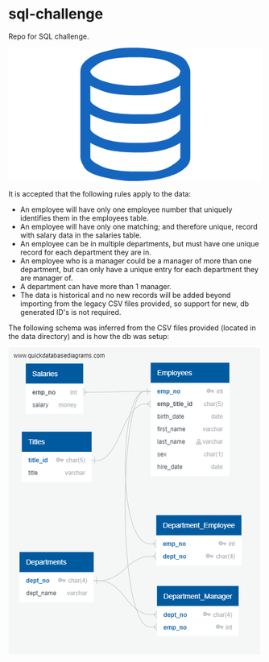# sql-challenge

<p>Repo for SQL challenge.</p>

![](images/sql.png)

<p>It is accepted that the following rules apply to the data:<p>

<ul>
<li>An employee will have only one employee number that uniquely identifies them in the employees table.</li>
<li>An employee will have only one matching; and therefore unique, record with salary data in the salaries table.</li>
<li>An employee can be in multiple departments, but must have one unique record for each department they are in.</li>
<li>An employee who is a manager could be a manager of more than one department, but can only have a unique entry for each department they are manager of.</li>
<li>A department can have more than 1 manager.</li>
<li>The data is historical and no new records will be added beyond importing from the legacy CSV files provided, so support for new, db generated ID's is not required.</li>
</ul>

<p>The following schema was inferred from the CSV files provided (located in the data directory) and is how the db was setup:</p>

![](EmployeeSQL/diagram.png)

